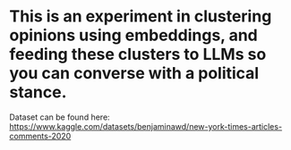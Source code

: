 # This is an experiment in clustering opinions using embeddings, and feeding these clusters to LLMs so you can converse with a political stance.

Dataset can be found here: https://www.kaggle.com/datasets/benjaminawd/new-york-times-articles-comments-2020
